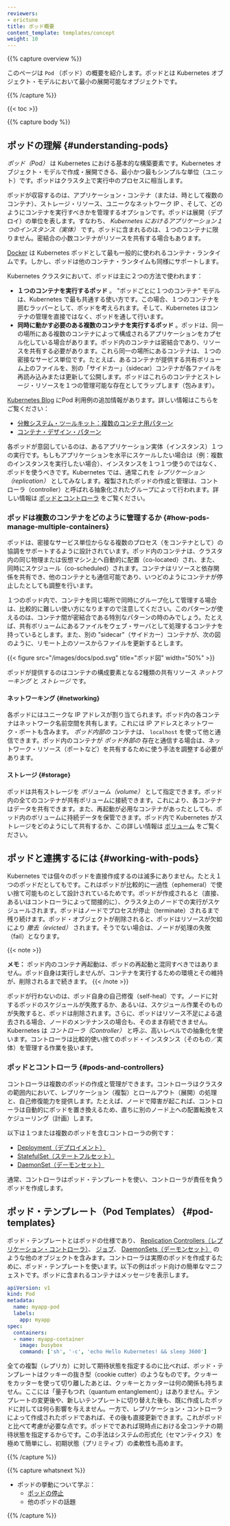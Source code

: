 ```yaml
---
reviewers:
- erictune
title: ポッド概要
content_template: templates/concept
weight: 10
---
```


{{% capture overview %}}
<!--
This page provides an overview of `Pod`, the smallest deployable object in the Kubernetes object model.
-->
このページは `Pod` （ポッド）の概要を紹介します。ポッドとは Kubernetes オブジェクト・モデルにおいて最小の展開可能なオブジェクトです。

{{% /capture %}}

{{< toc >}}

{{% capture body %}}

<!--
## Understanding Pods
-->
## ポッドの理解 {#understanding-pods}

<!--
A *Pod* is the basic building block of Kubernetes--the smallest and simplest unit in the Kubernetes object model that you create or deploy. A Pod represents a running process on your cluster.
-->
*ポッド（Pod）* は Kubernetes における基本的な構築要素です。Kubernetes オブジェクト・モデルで作成・展開できる、最小かつ最もシンプルな単位（ユニット）です。ポッドはクラスタ上で実行中のプロセスに相当します。

<!--
A Pod encapsulates an application container (or, in some cases, multiple containers), storage resources, a unique network IP, and options that govern how the container(s) should run. A Pod represents a unit of deployment: *a single instance of an application in Kubernetes*, which might consist of either a single container or a small number of containers that are tightly coupled and that share resources.
-->
ポッドが収容するのは、アプリケーション・コンテナ（または、時として複数のコンテナ）、ストレージ・リソース、ユニークなネットワーク IP 、そして、どのようにコンテナを実行すべきかを管理するオプションです。ポッドは展開（デプロイ）の単位を表します。すなわち、 *Kubernetes におけるアプリケーション１つのインスタンス（実体）* です。ポッドに含まれるのは、１つのコンテナに限りません。密結合の小数コンテナがリソースを共有する場合もあります。

<!--
> [Docker](https://www.docker.com) is the most common container runtime used in a Kubernetes Pod, but Pods support other container runtimes as well.
-->
[Docker](https://www.docker.com) は Kubernetes ポッドとして最も一般的に使われるコンテナ・ランタイムです。しかし、ポッドは他のコンテナ・ランタイムも同様にサポートします。

<!--
Pods in a Kubernetes cluster can be used in two main ways:
-->
Kubernetes クラスタにおいて、ポッドは主に２つの方法で使われます：

<!--
* **Pods that run a single container**. The "one-container-per-Pod" model is the most common Kubernetes use case; in this case, you can think of a Pod as a wrapper around a single container, and Kubernetes manages the Pods rather than the containers directly.
* **Pods that run multiple containers that need to work together**. A Pod might encapsulate an application composed of multiple co-located containers that are tightly coupled and need to share resources. These co-located containers might form a single cohesive unit of service--one container serving files from a shared volume to the public, while a separate "sidecar" container refreshes or updates those files. The Pod wraps these containers and storage resources together as a single manageable entity.
-->
* **１つのコンテナを実行するポッド** 。 "ポッドごとに１つのコンテナ" モデルは、Kubernetes で最も共通する使い方です。この場合、１つのコンテナを囲むラッパーとして、ポッドを考えられます。そして、Kubernetes はコンテナの管理を直接ではなく、ポッドを通して行います。
* **同時に動かす必要のある複数のコンテナを実行するポッド** 。ポッドは、同一の場所にある複数のコンテナによって構成されるアプリケーションをカプセル化している場合があります。ポッド内のコンテナは密結合であり、リソースを共有する必要があります。これら同一の場所にあるコンテナは、１つの密接なサービス単位です。たとえば、あるコンテナが提供する共有ボリューム上のファイルを、別の「サイドカー」（sidecar）コンテナが各ファイルを再読み込みまたは更新して公開します。ポッドはこれらのコンテナとストレージ・リソースを１つの管理可能な存在としてラップします（包みます）。

<!--
The [Kubernetes Blog](http://blog.kubernetes.io) has some additional information on Pod use cases. For more information, see:
-->
[Kubernetes Blog](http://blog.kubernetes.io) にPod 利用例の追加情報があります。詳しい情報はこちらをご覧ください：

<!--
* [The Distributed System Toolkit: Patterns for Composite Containers](https://kubernetes.io/blog/2015/06/the-distributed-system-toolkit-patterns)
* [Container Design Patterns](https://kubernetes.io/blog/2016/06/container-design-patterns)
-->
* [分散システム・ツールキット：複数のコンテナ用パターン](https://kubernetes.io/blog/2015/06/the-distributed-system-toolkit-patterns)
* [コンテナ・デザイン・パターン](https://kubernetes.io/blog/2016/06/container-design-patterns)

<!---
Each Pod is meant to run a single instance of a given application. If you want to scale your application horizontally (e.g., run multiple instances), you should use multiple Pods, one for each instance. In Kubernetes, this is generally referred to as _replication_. Replicated Pods are usually created and managed as a group by an abstraction called a Controller. See [Pods and Controllers](#pods-and-controllers) for more information.
-->
各ポッドが意図しているのは、あるアプリケーション実体（インスタンス）１つの実行です。もしもアプリケーションを水平にスケールしたい場合は（例：複数のインスタンスを実行したい場合）、インスタンスを１つ１つ使うのではなく、ポッドを使うべきです。Kubernetes では、通常これを *レプリケーション（replication）* としてみなします。複製されたポッドの作成と管理は、コントローラ（controller）と呼ばれる抽象化されたグループによって行われます。詳しい情報は [ポッドとコントローラ](#pods-and-controllers) をご覧ください。

<!--
### How Pods manage multiple Containers
-->
### ポッドは複数のコンテナをどのように管理するか {#how-pods-manage-multiple-containers}

<!--
Pods are designed to support multiple cooperating processes (as containers) that form a cohesive unit of service. The containers in a Pod are automatically co-located and co-scheduled on the same physical or virtual machine in the cluster. The containers can share resources and dependencies, communicate with one another, and coordinate when and how they are terminated.
-->
ポッドは、密接なサービス単位からなる複数のプロセス（をコンテナとして）の協調をサポートするように設計されています。ポッド内のコンテナは、クラスタ内の同じ物理または仮想マシン上へ自動的に配置（co-located）され、また、同時にスケジュール（co-scheduled）されます。コンテナはリソースと依存関係を共有でき、他のコンテナとも通信可能であり、いつどのようにコンテナが停止したとしても調整を行います。

<!--
Note that grouping multiple co-located and co-managed containers in a single Pod is a relatively advanced use case. You should use this pattern only in specific instances in which your containers are tightly coupled. For example, you might have a container that acts as a web server for files in a shared volume, and a separate "sidecar" container that updates those files from a remote source, as in the following diagram:
-->
１つのポッド内で、コンテナを同じ場所で同時にグループ化して管理する場合は、比較的に難しい使い方になりますので注意してください。このパターンが使えるのは、コンテナ間が密結合である特別なパターンの時のみでしょう。たとえば、共有ボリュームにあるファイルをウェブ・サーバとして処理するコンテナを持っているとします。また、別の "sidecar"（サイドカー）コンテナが、次の図のように、リモート上のソースからファイルを更新するとします。

{{< figure src="/images/docs/pod.svg" title="ポッド図" width="50%" >}}

<!--
Pods provide two kinds of shared resources for their constituent containers: *networking* and *storage*.
-->
ポッドが提供するのはコンテナの構成要素となる2種類の共有リソース *ネットワーキング* と *ストレージ* です。

<!--
#### Networking
-->
#### ネットワーキング {#networking}

<!--
Each Pod is assigned a unique IP address. Every container in a Pod shares the network namespace, including the IP address and network ports. Containers *inside a Pod* can communicate with one another using `localhost`. When containers in a Pod communicate with entities *outside the Pod*, they must coordinate how they use the shared network resources (such as ports).
-->
各ポッドにはユニークな IP アドレスが割り当てられます。ポッド内の各コンテナはネットワーク名前空間を共有します。これには IP アドレスとネットワーク・ポートも含みます。 *ポッド内部の* コンテナは、 `localhost` を使って他と通信できます。ポッド内のコンテナが *ポッド外部の* 存在と通信する場合は、ネットワーク・リソース（ポートなど）を共有するために使う手法を調整する必要があります。

<!--
#### Storage
-->
#### ストレージ {#storage}

<!--
A Pod can specify a set of shared storage *volumes*. All containers in the Pod can access the shared volumes, allowing those containers to share data. Volumes also allow persistent data in a Pod to survive in case one of the containers within needs to be restarted. See [Volumes](/docs/concepts/storage/volumes/) for more information on how Kubernetes implements shared storage in a Pod.
-->
ポッドは共有ストレージを *ボリューム（volume）* として指定できます。ポッド内の全てのコンテナが共有ボリュームに接続できます。これにより、各コンテナはデータを共有できます。また、再起動が必用なコンテナがあったとしても、ポッド内のボリュームに持続データを保管できます。ポッド内で Kubernetes がストレージをどのようにして共有するか、この詳しい情報は [ボリューム](/jp/docs/concepts/storage/volumes/) をご覧ください。

<!--
## Working with Pods
-->
## ポッドと連携するには {#working-with-pods}

<!--
You'll rarely create individual Pods directly in Kubernetes--even singleton Pods. This is because Pods are designed as relatively ephemeral, disposable entities. When a Pod gets created (directly by you, or indirectly by a Controller), it is scheduled to run on a Node in your cluster. The Pod remains on that Node until the process is terminated, the pod object is deleted, the pod is *evicted* for lack of resources, or the Node fails.
-->
Kubernetes では個々のポッドを直接作成するのは滅多にありません。たとえ１つのポッドだとしてもです。これはポッドが比較的に一過性（ephemeral）で使い捨て可能ものとして設計されているためです。ポッドが作成されると（直接、あるいはコントローラによって間接的に）、クラスタ上のノードでの実行がスケジュールされます。ポッドはノードでプロセスが停止（terminate）されるまで残り続けます。ポッド・オブジェクトが削除されると、ポッドはリソースが欠如により *撤去（evicted）* されます。そうでない場合は、ノードが処理の失敗（fail）となります。

{{< note >}}
<!--
**Note:** Restarting a container in a Pod should not be confused with restarting the Pod. The Pod itself does not run, but is an environment the containers run in and persists until it is deleted.
-->
**メモ：** ポッド内のコンテナ再起動は、ポッドの再起動と混同すべきではありません。ポッド自身は実行しませんが、コンテナを実行するための環境とその維持が、削除されるまで続きます。
{{< /note >}}

<!--
Pods do not, by themselves, self-heal. If a Pod is scheduled to a Node that fails, or if the scheduling operation itself fails, the Pod is deleted; likewise, a Pod won't survive an eviction due to a lack of resources or Node maintenance. Kubernetes uses a higher-level abstraction, called a *Controller*, that handles the work of managing the relatively disposable Pod instances. Thus, while it is possible to use Pod directly, it's far more common in Kubernetes to manage your pods using a Controller. See [Pods and Controllers](#pods-and-controllers) for more information on how Kubernetes uses Controllers to implement Pod scaling and healing.
-->
ポッドが行わないのは、ポッド自身の自己修復（self-heal）です。ノードに対するポッドのスケジュールが失敗するか、あるいは、スケジュール作業そのものが失敗すると、ポッドは削除されます。さらに、ポッドはリソース不足による退去される場合、ノードのメンテナンスの場合も、そのまま存続できません。Kubernetes は *コントローラ（Controller）* と呼ぶ、高いレベルでの抽象化を使います。コントローラは比較的使い捨てのポッド・インスタンス（そのもの／実体）を管理する作業を扱います。


<!--
### Pods and Controllers
-->
### ポッドとコントローラ {#pods-and-controllers}

<!--
A Controller can create and manage multiple Pods for you, handling replication and rollout and providing self-healing capabilities at cluster scope. For example, if a Node fails, the Controller might automatically replace the Pod by scheduling an identical replacement on a different Node.
-->
コントローラは複数のポッドの作成と管理ができます。コントローラはクラスタの範囲内において、レプリケーション（複製）とロールアウト（展開）の処理と、自己修復能力を提供します。たとえば、ノードで障害が起これば、コントローラは自動的にポッドを置き換えるため、直ちに別のノード上への配置転換をスケジューリング（計画）します。

<!--
Some examples of Controllers that contain one or more pods include:
-->
以下は１つまたは複数のポッドを含むコントローラの例です：

<!--
* [Deployment](/docs/concepts/workloads/controllers/deployment/)
* [StatefulSet](/docs/concepts/workloads/controllers/statefulset/)
* [DaemonSet](/docs/concepts/workloads/controllers/daemonset/)
-->
* [Deployment（デプロイメント）](/jp/docs/concepts/workloads/controllers/deployment/)
* [StatefulSet（ステートフルセット）](/jp/docs/concepts/workloads/controllers/statefulset/)
* [DaemonSet（デーモンセット）](/jp/docs/concepts/workloads/controllers/daemonset/)

<!--
In general, Controllers use a Pod Template that you provide to create the Pods for which it is responsible.
-->
通常、コントローラはポッド・テンプレートを使い、コントローラが責任を負うポッドを作成します。
<!--
## Pod Templates
-->
## ポッド・テンプレート（Pod Templates） {#pod-templates}

<!--
Pod templates are pod specifications which are included in other objects, such as
[Replication Controllers](/docs/concepts/workloads/controllers/replicationcontroller/), [Jobs](/docs/concepts/jobs/run-to-completion-finite-workloads/), and
[DaemonSets](/docs/concepts/workloads/controllers/daemonset/).  Controllers use Pod Templates to make actual pods.
The sample below is a simple manifest for a Pod which contains a container that prints
a message.
-->
ポッド・テンプレートとはポッドの仕様であり、
[Replication Controllers（レプリケーション・コントローラ）](/docs/concepts/workloads/controllers/replicationcontroller/)、 [ジョブ](/docs/concepts/jobs/run-to-completion-finite-workloads/)、 [DaemonSets（デーモンセット）](/docs/concepts/workloads/controllers/daemonset/) のような他のオブジェクトを含みます。コントローラは実際のポッドを作成するために、ポッド・テンプレートを使います。以下の例はポッド向けの簡単なマニフェストです。ポッドに含まれるコンテナはメッセージを表示します。


```yaml
apiVersion: v1
kind: Pod
metadata:
  name: myapp-pod
  labels:
    app: myapp
spec:
  containers:
  - name: myapp-container
    image: busybox
    command: ['sh', '-c', 'echo Hello Kubernetes! && sleep 3600']
```

<!--
Rather than specifying the current desired state of all replicas, pod templates are like cookie cutters. Once a cookie has been cut, the cookie has no relationship to the cutter. There is no "quantum entanglement". Subsequent changes to the template or even switching to a new template has no direct effect on the pods already created. Similarly, pods created by a replication controller may subsequently be updated directly. This is in deliberate contrast to pods, which do specify the current desired state of all containers belonging to the pod. This approach radically simplifies system semantics and increases the flexibility of the primitive.
-->
全ての複製（レプリカ）に対して期待状態を指定するのに比べれば、ポッド・テンプレートはクッキーの抜き型（cookie cutter）のようなものです。クッキーをカッターを使って切り離したあとは、クッキーとカッターは何の関係も持ちません。ここには「量子もつれ（quantum entanglement）」はありません。テンプレートの変更後や、新しいテンプレートに切り替えた後も、既に作成したポッドに対しては何ら影響を与えません。一方で、レプリケーション・コントローラによって作成されたポッドであれば、その後も直接更新できます。これがポッドと比べて考慮が必要な点です。ポッドでであれば現時点における全コンテナの期待状態を指定するからです。この手法はシステムの形式化（セマンティクス）を極めて簡単にし、初期状態（プリミティブ）の柔軟性も高めます。

{{% /capture %}}

{{% capture whatsnext %}}
<!--
* Learn more about Pod behavior:
  * [Pod Termination](/docs/concepts/workloads/pods/pod/#termination-of-pods)
  * Other Pod Topics
-->
* ポッドの挙動について学ぶ：
  * [ポッドの停止](/jp/docs/concepts/workloads/pods/pod/#termination-of-pods)
  * 他のポッドの話題

{{% /capture %}}


